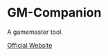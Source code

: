 # GM-Companion

A gamemaster tool.

[Official Website](https://philinthegaps.github.io/GM-Companion/)
